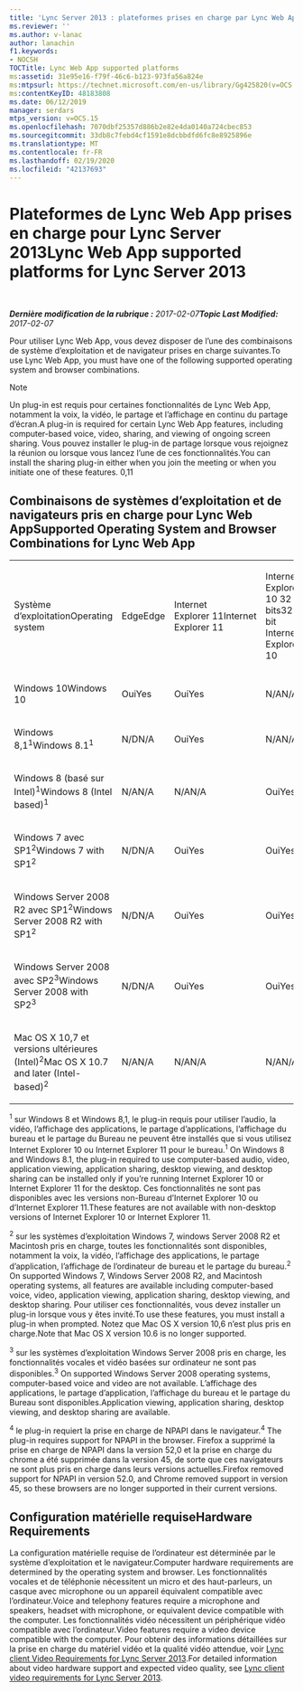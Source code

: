 ```yaml
---
title: 'Lync Server 2013 : plateformes prises en charge par Lync Web App'
ms.reviewer: ''
ms.author: v-lanac
author: lanachin
f1.keywords:
- NOCSH
TOCTitle: Lync Web App supported platforms
ms:assetid: 31e95e16-f79f-46c6-b123-973fa56a824e
ms:mtpsurl: https://technet.microsoft.com/en-us/library/Gg425820(v=OCS.15)
ms:contentKeyID: 48183808
ms.date: 06/12/2019
manager: serdars
mtps_version: v=OCS.15
ms.openlocfilehash: 7070dbf25357d886b2e82e4da0140a724cbec853
ms.sourcegitcommit: 33db8c7febd4cf1591e8dcbbdfd6fc8e8925896e
ms.translationtype: MT
ms.contentlocale: fr-FR
ms.lasthandoff: 02/19/2020
ms.locfileid: "42137693"
---
```

<div data-xmlns="http://www.w3.org/1999/xhtml">

<div class="topic" data-xmlns="http://www.w3.org/1999/xhtml" data-msxsl="urn:schemas-microsoft-com:xslt" data-cs="http://msdn.microsoft.com/">

<div data-asp="https://msdn2.microsoft.com/asp">

# <a name="lync-web-app-supported-platforms-for-lync-server-2013"></a><span data-ttu-id="980a7-102">Plateformes de Lync Web App prises en charge pour Lync Server 2013</span><span class="sxs-lookup"><span data-stu-id="980a7-102">Lync Web App supported platforms for Lync Server 2013</span></span>

</div>

<div id="mainSection">

<div id="mainBody">

<span> </span>

<span data-ttu-id="980a7-103">_**Dernière modification de la rubrique :** 2017-02-07_</span><span class="sxs-lookup"><span data-stu-id="980a7-103">_**Topic Last Modified:** 2017-02-07_</span></span>

<span data-ttu-id="980a7-104">Pour utiliser Lync Web App, vous devez disposer de l’une des combinaisons de système d’exploitation et de navigateur prises en charge suivantes.</span><span class="sxs-lookup"><span data-stu-id="980a7-104">To use Lync Web App, you must have one of the following supported operating system and browser combinations.</span></span>

<div>


> [!NOTE]  
> <span data-ttu-id="980a7-105">Un plug-in est requis pour certaines fonctionnalités de Lync Web App, notamment la voix, la vidéo, le partage et l’affichage en continu du partage d’écran.</span><span class="sxs-lookup"><span data-stu-id="980a7-105">A plug-in is required for certain Lync Web App features, including computer-based voice, video, sharing, and viewing of ongoing screen sharing.</span></span> <span data-ttu-id="980a7-106">Vous pouvez installer le plug-in de partage lorsque vous rejoignez la réunion ou lorsque vous lancez l’une de ces fonctionnalités.</span><span class="sxs-lookup"><span data-stu-id="980a7-106">You can install the sharing plug-in either when you join the meeting or when you initiate one of these features.</span></span> <span data-ttu-id="980a7-107">0,1</span><span class="sxs-lookup"><span data-stu-id="980a7-107">1</span></span><BR>



</div>

<div>

## <a name="supported-operating-system-and-browser-combinations-for-lync-web-app"></a><span data-ttu-id="980a7-108">Combinaisons de systèmes d’exploitation et de navigateurs pris en charge pour Lync Web App</span><span class="sxs-lookup"><span data-stu-id="980a7-108">Supported Operating System and Browser Combinations for Lync Web App</span></span>


<table style="width:100%;">
<colgroup>
<col style="width: 9%" />
<col style="width: 9%" />
<col style="width: 9%" />
<col style="width: 9%" />
<col style="width: 9%" />
<col style="width: 9%" />
<col style="width: 9%" />
<col style="width: 9%" />
<col style="width: 9%" />
<col style="width: 9%" />
<col style="width: 9%" />
</colgroup>
<tbody>
<tr class="odd">
<td><p><span data-ttu-id="980a7-109">Système d’exploitation</span><span class="sxs-lookup"><span data-stu-id="980a7-109">Operating system</span></span></p></td>
<td><p><span data-ttu-id="980a7-110">Edge</span><span class="sxs-lookup"><span data-stu-id="980a7-110">Edge</span></span></p></td>
<td><p><span data-ttu-id="980a7-111">Internet Explorer 11</span><span class="sxs-lookup"><span data-stu-id="980a7-111">Internet Explorer 11</span></span></p></td>
<td><p><span data-ttu-id="980a7-112">Internet Explorer 10 32 bits</span><span class="sxs-lookup"><span data-stu-id="980a7-112">32-bit Internet Explorer 10</span></span></p></td>
<td><p><span data-ttu-id="980a7-113">Internet Explorer 10 64 bits</span><span class="sxs-lookup"><span data-stu-id="980a7-113">64-bit Internet Explorer 10</span></span></p></td>
<td><p><span data-ttu-id="980a7-114">Internet Explorer 9 32 bits</span><span class="sxs-lookup"><span data-stu-id="980a7-114">32-bit Internet Explorer 9</span></span></p></td>
<td><p><span data-ttu-id="980a7-115">Internet Explorer 9 64 bits</span><span class="sxs-lookup"><span data-stu-id="980a7-115">64-bit Internet Explorer 9</span></span></p></td>
<td><p><span data-ttu-id="980a7-116">Firefox 32-bit<sup>4</sup></span><span class="sxs-lookup"><span data-stu-id="980a7-116">Firefox 32-bit<sup>4</sup></span></span></p></td>
<td><p><span data-ttu-id="980a7-117">Firefox 64-bit<sup>4</sup></span><span class="sxs-lookup"><span data-stu-id="980a7-117">Firefox 64-bit<sup>4</sup></span></span></p></td>
<td><p><span data-ttu-id="980a7-118">Safari</span><span class="sxs-lookup"><span data-stu-id="980a7-118">Safari</span></span></p></td>
<td><p><span data-ttu-id="980a7-119">Chrome<sup>4</sup></span><span class="sxs-lookup"><span data-stu-id="980a7-119">Chrome<sup>4</sup></span></span></p></td>
</tr>
<tr class="even">
<td><p><span data-ttu-id="980a7-120">Windows 10</span><span class="sxs-lookup"><span data-stu-id="980a7-120">Windows 10</span></span></p></td>
<td><p><span data-ttu-id="980a7-121">Oui</span><span class="sxs-lookup"><span data-stu-id="980a7-121">Yes</span></span></p></td>
<td><p><span data-ttu-id="980a7-122">Oui</span><span class="sxs-lookup"><span data-stu-id="980a7-122">Yes</span></span></p></td>
<td><p><span data-ttu-id="980a7-123">N/A</span><span class="sxs-lookup"><span data-stu-id="980a7-123">N/A</span></span></p></td>
<td><p><span data-ttu-id="980a7-124">N/A</span><span class="sxs-lookup"><span data-stu-id="980a7-124">N/A</span></span></p></td>
<td><p><span data-ttu-id="980a7-125">N/A</span><span class="sxs-lookup"><span data-stu-id="980a7-125">N/A</span></span></p></td>
<td><p><span data-ttu-id="980a7-126">N/A</span><span class="sxs-lookup"><span data-stu-id="980a7-126">N/A</span></span></p></td>
<td><p><span data-ttu-id="980a7-127">Non</span><span class="sxs-lookup"><span data-stu-id="980a7-127">No</span></span></p></td>
<td><p><span data-ttu-id="980a7-128">Non</span><span class="sxs-lookup"><span data-stu-id="980a7-128">No</span></span></p></td>
<td><p><span data-ttu-id="980a7-129">N/D</span><span class="sxs-lookup"><span data-stu-id="980a7-129">N/A</span></span></p></td>
<td><p><span data-ttu-id="980a7-130">Non</span><span class="sxs-lookup"><span data-stu-id="980a7-130">No</span></span></p></td>
</tr>
<tr class="odd">
<td><p><span data-ttu-id="980a7-131">Windows 8,1<sup>1</sup></span><span class="sxs-lookup"><span data-stu-id="980a7-131">Windows 8.1<sup>1</sup></span></span></p></td>
<td><p><span data-ttu-id="980a7-132">N/D</span><span class="sxs-lookup"><span data-stu-id="980a7-132">N/A</span></span></p></td>
<td><p><span data-ttu-id="980a7-133">Oui</span><span class="sxs-lookup"><span data-stu-id="980a7-133">Yes</span></span></p></td>
<td><p><span data-ttu-id="980a7-134">N/A</span><span class="sxs-lookup"><span data-stu-id="980a7-134">N/A</span></span></p></td>
<td><p><span data-ttu-id="980a7-135">N/A</span><span class="sxs-lookup"><span data-stu-id="980a7-135">N/A</span></span></p></td>
<td><p><span data-ttu-id="980a7-136">N/A</span><span class="sxs-lookup"><span data-stu-id="980a7-136">N/A</span></span></p></td>
<td><p><span data-ttu-id="980a7-137">N/A</span><span class="sxs-lookup"><span data-stu-id="980a7-137">N/A</span></span></p></td>
<td><p><span data-ttu-id="980a7-138">Non</span><span class="sxs-lookup"><span data-stu-id="980a7-138">No</span></span></p></td>
<td><p><span data-ttu-id="980a7-139">Non</span><span class="sxs-lookup"><span data-stu-id="980a7-139">No</span></span></p></td>
<td><p><span data-ttu-id="980a7-140">N/D</span><span class="sxs-lookup"><span data-stu-id="980a7-140">N/A</span></span></p></td>
<td><p><span data-ttu-id="980a7-141">Non</span><span class="sxs-lookup"><span data-stu-id="980a7-141">No</span></span></p></td>
</tr>
<tr class="even">
<td><p><span data-ttu-id="980a7-142">Windows 8 (basé sur Intel)<sup>1</sup></span><span class="sxs-lookup"><span data-stu-id="980a7-142">Windows 8 (Intel based)<sup>1</sup></span></span></p></td>
<td><p><span data-ttu-id="980a7-143">N/A</span><span class="sxs-lookup"><span data-stu-id="980a7-143">N/A</span></span></p></td>
<td><p><span data-ttu-id="980a7-144">N/A</span><span class="sxs-lookup"><span data-stu-id="980a7-144">N/A</span></span></p></td>
<td><p><span data-ttu-id="980a7-145">Oui</span><span class="sxs-lookup"><span data-stu-id="980a7-145">Yes</span></span></p></td>
<td><p><span data-ttu-id="980a7-146">Oui</span><span class="sxs-lookup"><span data-stu-id="980a7-146">Yes</span></span></p></td>
<td><p><span data-ttu-id="980a7-147">N/A</span><span class="sxs-lookup"><span data-stu-id="980a7-147">N/A</span></span></p></td>
<td><p><span data-ttu-id="980a7-148">N/A</span><span class="sxs-lookup"><span data-stu-id="980a7-148">N/A</span></span></p></td>
<td><p><span data-ttu-id="980a7-149">Non</span><span class="sxs-lookup"><span data-stu-id="980a7-149">No</span></span></p></td>
<td><p><span data-ttu-id="980a7-150">Non</span><span class="sxs-lookup"><span data-stu-id="980a7-150">No</span></span></p></td>
<td><p><span data-ttu-id="980a7-151">N/D</span><span class="sxs-lookup"><span data-stu-id="980a7-151">N/A</span></span></p></td>
<td><p><span data-ttu-id="980a7-152">Non</span><span class="sxs-lookup"><span data-stu-id="980a7-152">No</span></span></p></td>
</tr>
<tr class="odd">
<td><p><span data-ttu-id="980a7-153">Windows 7 avec SP1<sup>2</sup></span><span class="sxs-lookup"><span data-stu-id="980a7-153">Windows 7 with SP1<sup>2</sup></span></span></p></td>
<td><p><span data-ttu-id="980a7-154">N/D</span><span class="sxs-lookup"><span data-stu-id="980a7-154">N/A</span></span></p></td>
<td><p><span data-ttu-id="980a7-155">Oui</span><span class="sxs-lookup"><span data-stu-id="980a7-155">Yes</span></span></p></td>
<td><p><span data-ttu-id="980a7-156">Oui</span><span class="sxs-lookup"><span data-stu-id="980a7-156">Yes</span></span></p></td>
<td><p><span data-ttu-id="980a7-157">Oui</span><span class="sxs-lookup"><span data-stu-id="980a7-157">Yes</span></span></p></td>
<td><p><span data-ttu-id="980a7-158">Oui</span><span class="sxs-lookup"><span data-stu-id="980a7-158">Yes</span></span></p></td>
<td><p><span data-ttu-id="980a7-159">Oui</span><span class="sxs-lookup"><span data-stu-id="980a7-159">Yes</span></span></p></td>
<td><p><span data-ttu-id="980a7-160">Non</span><span class="sxs-lookup"><span data-stu-id="980a7-160">No</span></span></p></td>
<td><p><span data-ttu-id="980a7-161">Non</span><span class="sxs-lookup"><span data-stu-id="980a7-161">No</span></span></p></td>
<td><p><span data-ttu-id="980a7-162">N/D</span><span class="sxs-lookup"><span data-stu-id="980a7-162">N/A</span></span></p></td>
<td><p><span data-ttu-id="980a7-163">Non</span><span class="sxs-lookup"><span data-stu-id="980a7-163">No</span></span></p></td>
</tr>
<tr class="even">
<td><p><span data-ttu-id="980a7-164">Windows Server 2008 R2 avec SP1<sup>2</sup></span><span class="sxs-lookup"><span data-stu-id="980a7-164">Windows Server 2008 R2 with SP1<sup>2</sup></span></span></p></td>
<td><p><span data-ttu-id="980a7-165">N/D</span><span class="sxs-lookup"><span data-stu-id="980a7-165">N/A</span></span></p></td>
<td><p><span data-ttu-id="980a7-166">Oui</span><span class="sxs-lookup"><span data-stu-id="980a7-166">Yes</span></span></p></td>
<td><p><span data-ttu-id="980a7-167">Oui</span><span class="sxs-lookup"><span data-stu-id="980a7-167">Yes</span></span></p></td>
<td><p><span data-ttu-id="980a7-168">Oui</span><span class="sxs-lookup"><span data-stu-id="980a7-168">Yes</span></span></p></td>
<td><p><span data-ttu-id="980a7-169">Oui</span><span class="sxs-lookup"><span data-stu-id="980a7-169">Yes</span></span></p></td>
<td><p><span data-ttu-id="980a7-170">Oui</span><span class="sxs-lookup"><span data-stu-id="980a7-170">Yes</span></span></p></td>
<td><p><span data-ttu-id="980a7-171">Non</span><span class="sxs-lookup"><span data-stu-id="980a7-171">No</span></span></p></td>
<td><p><span data-ttu-id="980a7-172">Non</span><span class="sxs-lookup"><span data-stu-id="980a7-172">No</span></span></p></td>
<td><p><span data-ttu-id="980a7-173">N/D</span><span class="sxs-lookup"><span data-stu-id="980a7-173">N/A</span></span></p></td>
<td><p><span data-ttu-id="980a7-174">Non</span><span class="sxs-lookup"><span data-stu-id="980a7-174">No</span></span></p></td>
</tr>
<tr class="odd">
<td><p><span data-ttu-id="980a7-175">Windows Server 2008 avec SP2<sup>3</sup></span><span class="sxs-lookup"><span data-stu-id="980a7-175">Windows Server 2008 with SP2<sup>3</sup></span></span></p></td>
<td><p><span data-ttu-id="980a7-176">N/D</span><span class="sxs-lookup"><span data-stu-id="980a7-176">N/A</span></span></p></td>
<td><p><span data-ttu-id="980a7-177">Oui</span><span class="sxs-lookup"><span data-stu-id="980a7-177">Yes</span></span></p></td>
<td><p><span data-ttu-id="980a7-178">Oui</span><span class="sxs-lookup"><span data-stu-id="980a7-178">Yes</span></span></p></td>
<td><p><span data-ttu-id="980a7-179">Non</span><span class="sxs-lookup"><span data-stu-id="980a7-179">No</span></span></p></td>
<td><p><span data-ttu-id="980a7-180">Oui</span><span class="sxs-lookup"><span data-stu-id="980a7-180">Yes</span></span></p></td>
<td><p><span data-ttu-id="980a7-181">Non</span><span class="sxs-lookup"><span data-stu-id="980a7-181">No</span></span></p></td>
<td><p><span data-ttu-id="980a7-182">Non</span><span class="sxs-lookup"><span data-stu-id="980a7-182">No</span></span></p></td>
<td><p><span data-ttu-id="980a7-183">Non</span><span class="sxs-lookup"><span data-stu-id="980a7-183">No</span></span></p></td>
<td><p><span data-ttu-id="980a7-184">N/D</span><span class="sxs-lookup"><span data-stu-id="980a7-184">N/A</span></span></p></td>
<td><p><span data-ttu-id="980a7-185">Non</span><span class="sxs-lookup"><span data-stu-id="980a7-185">No</span></span></p></td>
</tr>
<tr class="even">
<td><p><span data-ttu-id="980a7-186">Mac OS X 10,7 et versions ultérieures (Intel)<sup>2</sup></span><span class="sxs-lookup"><span data-stu-id="980a7-186">Mac OS X 10.7 and later (Intel-based)<sup>2</sup></span></span></p></td>
<td><p><span data-ttu-id="980a7-187">N/A</span><span class="sxs-lookup"><span data-stu-id="980a7-187">N/A</span></span></p></td>
<td><p><span data-ttu-id="980a7-188">N/A</span><span class="sxs-lookup"><span data-stu-id="980a7-188">N/A</span></span></p></td>
<td><p><span data-ttu-id="980a7-189">N/A</span><span class="sxs-lookup"><span data-stu-id="980a7-189">N/A</span></span></p></td>
<td><p><span data-ttu-id="980a7-190">N/A</span><span class="sxs-lookup"><span data-stu-id="980a7-190">N/A</span></span></p></td>
<td><p><span data-ttu-id="980a7-191">N/A</span><span class="sxs-lookup"><span data-stu-id="980a7-191">N/A</span></span></p></td>
<td><p><span data-ttu-id="980a7-192">N/A</span><span class="sxs-lookup"><span data-stu-id="980a7-192">N/A</span></span></p></td>
<td><p><span data-ttu-id="980a7-193">Non</span><span class="sxs-lookup"><span data-stu-id="980a7-193">No</span></span></p></td>
<td><p><span data-ttu-id="980a7-194">Non</span><span class="sxs-lookup"><span data-stu-id="980a7-194">No</span></span></p></td>
<td><p><span data-ttu-id="980a7-195">Oui</span><span class="sxs-lookup"><span data-stu-id="980a7-195">Yes</span></span></p></td>
<td><p><span data-ttu-id="980a7-196">Non</span><span class="sxs-lookup"><span data-stu-id="980a7-196">No</span></span></p></td>
</tr>
</tbody>
</table>


<span data-ttu-id="980a7-197"><sup>1</sup> sur Windows 8 et Windows 8,1, le plug-in requis pour utiliser l’audio, la vidéo, l’affichage des applications, le partage d’applications, l’affichage du bureau et le partage du Bureau ne peuvent être installés que si vous utilisez Internet Explorer 10 ou Internet Explorer 11 pour le bureau.</span><span class="sxs-lookup"><span data-stu-id="980a7-197"><sup>1</sup> On Windows 8 and Windows 8.1, the plug-in required to use computer-based audio, video, application viewing, application sharing, desktop viewing, and desktop sharing can be installed only if you’re running Internet Explorer 10 or Internet Explorer 11 for the desktop.</span></span> <span data-ttu-id="980a7-198">Ces fonctionnalités ne sont pas disponibles avec les versions non-Bureau d’Internet Explorer 10 ou d’Internet Explorer 11.</span><span class="sxs-lookup"><span data-stu-id="980a7-198">These features are not available with non-desktop versions of Internet Explorer 10 or Internet Explorer 11.</span></span>

<span data-ttu-id="980a7-199"><sup>2</sup> sur les systèmes d’exploitation Windows 7, windows Server 2008 R2 et Macintosh pris en charge, toutes les fonctionnalités sont disponibles, notamment la voix, la vidéo, l’affichage des applications, le partage d’application, l’affichage de l’ordinateur de bureau et le partage du bureau.</span><span class="sxs-lookup"><span data-stu-id="980a7-199"><sup>2</sup> On supported Windows 7, Windows Server 2008 R2, and Macintosh operating systems, all features are available including computer-based voice, video, application viewing, application sharing, desktop viewing, and desktop sharing.</span></span> <span data-ttu-id="980a7-200">Pour utiliser ces fonctionnalités, vous devez installer un plug-in lorsque vous y êtes invité.</span><span class="sxs-lookup"><span data-stu-id="980a7-200">To use these features, you must install a plug-in when prompted.</span></span> <span data-ttu-id="980a7-201">Notez que Mac OS X version 10,6 n’est plus pris en charge.</span><span class="sxs-lookup"><span data-stu-id="980a7-201">Note that Mac OS X version 10.6 is no longer supported.</span></span>

<span data-ttu-id="980a7-202"><sup>3</sup> sur les systèmes d’exploitation Windows Server 2008 pris en charge, les fonctionnalités vocales et vidéo basées sur ordinateur ne sont pas disponibles.</span><span class="sxs-lookup"><span data-stu-id="980a7-202"><sup>3</sup> On supported Windows Server 2008 operating systems, computer-based voice and video are not available.</span></span> <span data-ttu-id="980a7-203">L’affichage des applications, le partage d’application, l’affichage du bureau et le partage du Bureau sont disponibles.</span><span class="sxs-lookup"><span data-stu-id="980a7-203">Application viewing, application sharing, desktop viewing, and desktop sharing are available.</span></span>

<span data-ttu-id="980a7-204"><sup>4</sup> le plug-in requiert la prise en charge de NPAPI dans le navigateur.</span><span class="sxs-lookup"><span data-stu-id="980a7-204"><sup>4</sup>  The plug-in requires support for NPAPI in the browser.</span></span> <span data-ttu-id="980a7-205">Firefox a supprimé la prise en charge de NPAPI dans la version 52,0 et la prise en charge du chrome a été supprimée dans la version 45, de sorte que ces navigateurs ne sont plus pris en charge dans leurs versions actuelles.</span><span class="sxs-lookup"><span data-stu-id="980a7-205">Firefox removed support for NPAPI in version 52.0, and Chrome removed support in version 45, so these browsers are no longer supported in their current versions.</span></span>

</div>

<div>

## <a name="hardware-requirements"></a><span data-ttu-id="980a7-206">Configuration matérielle requise</span><span class="sxs-lookup"><span data-stu-id="980a7-206">Hardware Requirements</span></span>

<span data-ttu-id="980a7-207">La configuration matérielle requise de l’ordinateur est déterminée par le système d’exploitation et le navigateur.</span><span class="sxs-lookup"><span data-stu-id="980a7-207">Computer hardware requirements are determined by the operating system and browser.</span></span> <span data-ttu-id="980a7-208">Les fonctionnalités vocales et de téléphonie nécessitent un micro et des haut-parleurs, un casque avec microphone ou un appareil équivalent compatible avec l’ordinateur.</span><span class="sxs-lookup"><span data-stu-id="980a7-208">Voice and telephony features require a microphone and speakers, headset with microphone, or equivalent device compatible with the computer.</span></span> <span data-ttu-id="980a7-209">Les fonctionnalités vidéo nécessitent un périphérique vidéo compatible avec l’ordinateur.</span><span class="sxs-lookup"><span data-stu-id="980a7-209">Video features require a video device compatible with the computer.</span></span> <span data-ttu-id="980a7-210">Pour obtenir des informations détaillées sur la prise en charge du matériel vidéo et la qualité vidéo attendue, voir [Lync client Video Requirements for Lync Server 2013](lync-server-2013-lync-client-video-requirements.md).</span><span class="sxs-lookup"><span data-stu-id="980a7-210">For detailed information about video hardware support and expected video quality, see [Lync client video requirements for Lync Server 2013](lync-server-2013-lync-client-video-requirements.md).</span></span>

</div>

</div>

<span> </span>

</div>

</div>

</div>

